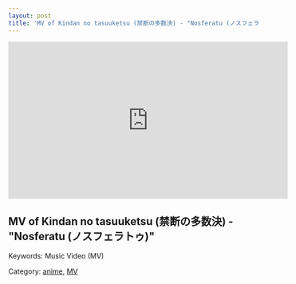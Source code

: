 ```yaml
---
layout: post
title: 'MV of Kindan no tasuuketsu (禁断の多数決) - "Nosferatu (ノスフェラトゥ)"'
---
```



<div class="tanasinn_contents" style="text-align: center;">
<iframe width="560" height="315" src="https://www.youtube.com/embed/Vw4cighQfgA" frameborder="0" allow="accelerometer; autoplay; encrypted-media; gyroscope; picture-in-picture" allowfullscreen></iframe>
</div>


MV of Kindan no tasuuketsu (禁断の多数決) - "Nosferatu (ノスフェラトゥ)"
---

Keywords: Music Video (MV)

Category: [anime](/lists/anime_list.html), [MV](/lists/MV_list.html)


